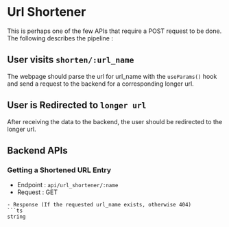 # Url Shortener
This is perhaps one of the few APIs that require a POST request to be done. The following describes the pipeline :
## User visits `shorten/:url_name`
The webpage should parse the url for url_name with the `useParams()` hook and send a request to the backend for a corresponding longer url.
## User is Redirected to `longer url`
After receiving the data to the backend, the user should be redirected to the longer url.

## Backend APIs
### Getting a Shortened URL Entry
- Endpoint : `api/url_shortener/:name`
- Request : GET
```
- Response (If the requested url_name exists, otherwise 404)
```ts
string
```

